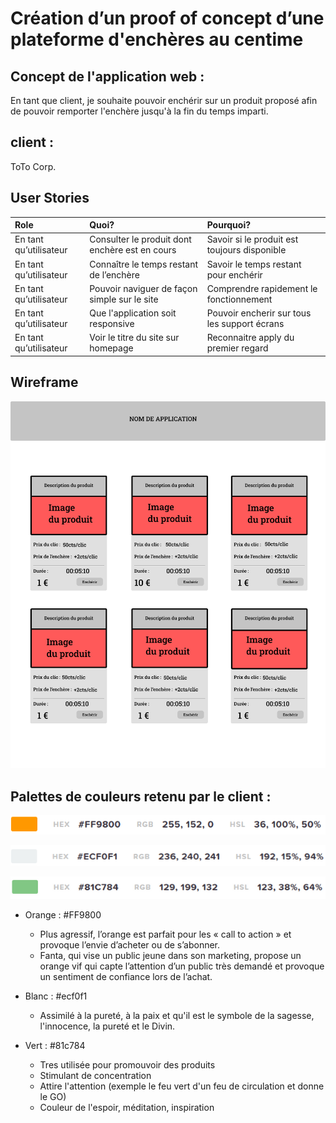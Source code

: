 # ****Création d’un proof of concept d’une plateforme d'enchères au centime****

## Concept de l'application web :
En tant que client, je souhaite pouvoir enchérir sur un produit proposé afin de pouvoir remporter l'enchère jusqu'à la fin du temps imparti.

## client :
ToTo Corp.

## User Stories 
| Role                      | Quoi?                                                     | Pourquoi?                                         |
| :------------------------ | :-------------------------------------------------------- | :------------------------------------------------ |
| En tant qu’utilisateur    | Consulter le produit dont enchère est en cours            | Savoir si le produit est toujours disponible      |
| En tant qu’utilisateur    | Connaître le temps restant de l’enchère                   | Savoir le temps restant pour enchérir             |
| En tant qu’utilisateur    | Pouvoir naviguer de façon simple sur le site              | Comprendre rapidement le fonctionnement           |
| En tant qu’utilisateur    | Que l'application soit responsive                                 | Pouvoir encherir sur tous les support écrans      |
| En tant qu’utilisateur    | Voir le titre du site sur homepage                        | Reconnaitre apply du premier regard               |



## Wireframe

![sparkles](resources/Wireframe/wireframe.jpg)

## Palettes de couleurs retenu par le client :

![sparkles](resources/img/palette-couleur/palette1.png)

![sparkles](resources/img/palette-couleur/palette2.png)

![sparkles](resources/img/palette-couleur/palette3.png)

* Orange : #FF9800
  * Plus agressif, l’orange est parfait pour les « call to action » et provoque l’envie d’acheter ou de s’abonner. 
  * Fanta, qui vise un public jeune dans son marketing, propose un orange vif qui capte l’attention d’un public très demandé et provoque un sentiment de confiance lors de l’achat.

* Blanc : #ecf0f1
  * Assimilé à la pureté, à la paix et qu'il est le symbole de la sagesse, l'innocence, la pureté et le Divin.

* Vert :  #81c784
  * Tres utilisée pour promouvoir des produits
  * Stimulant de concentration
  * Attire l'attention (exemple le feu vert d'un feu de circulation et donne le GO)
  * Couleur de l'espoir, méditation, inspiration




